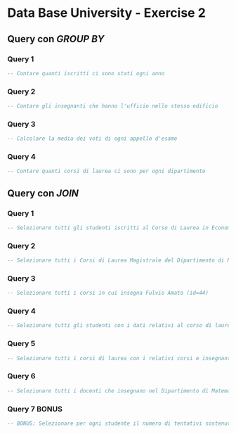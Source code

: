 # Data Base University - Exercise 2

## Query con _GROUP BY_

### Query 1

```sql
-- Contare quanti iscritti ci sono stati ogni anno


```

### Query 2

```sql
-- Contare gli insegnanti che hanno l'ufficio nello stesso edificio


```

### Query 3

```sql
-- Calcolare la media dei voti di ogni appello d'esame


```

### Query 4

```sql
-- Contare quanti corsi di laurea ci sono per ogni dipartimento


```

## Query con _JOIN_

### Query 1

```sql
-- Selezionare tutti gli studenti iscritti al Corso di Laurea in Economia


```

### Query 2

```sql
-- Selezionare tutti i Corsi di Laurea Magistrale del Dipartimento di Neuroscienze


```

### Query 3

```sql
-- Selezionare tutti i corsi in cui insegna Fulvio Amato (id=44)


```

### Query 4

```sql
-- Selezionare tutti gli studenti con i dati relativi al corso di laurea a cui sono iscritti e il relativo dipartimento, in ordine alfabetico per cognome e nome


```

### Query 5

```sql
-- Selezionare tutti i corsi di laurea con i relativi corsi e insegnanti


```

### Query 6

```sql
-- Selezionare tutti i docenti che insegnano nel Dipartimento di Matematica (54)


```

### Query 7 **BONUS**

```sql
-- BONUS: Selezionare per ogni studente il numero di tentativi sostenuti per ogni esame, stampando anche il voto massimo. Successivamente, filtrare i tentativi con voto minimo 18.


```
